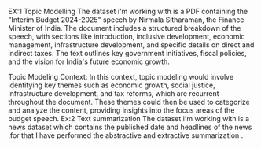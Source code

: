 EX:1 Topic Modelling
The dataset i'm working with is a PDF containing the "Interim Budget 2024-2025" speech by Nirmala Sitharaman, the Finance Minister of India. The document includes a structured breakdown of the speech, with sections like introduction, inclusive development, economic management, infrastructure development, and specific details on direct and indirect taxes. The text outlines key government initiatives, fiscal policies, and the vision for India's future economic growth.

 Topic Modeling Context:
In this context, topic modeling would involve identifying key themes such as economic growth, social justice, infrastructure development, and tax reforms, which are recurrent throughout the document. These themes could then be used to categorize and analyze the content, providing insights into the focus areas of the budget speech.
Ex:2 Text summarization
The dataset i'm working with is a news dataset which contains the published date and headlines of the news ,for that I have performed the abstractive and extractive summarization .


